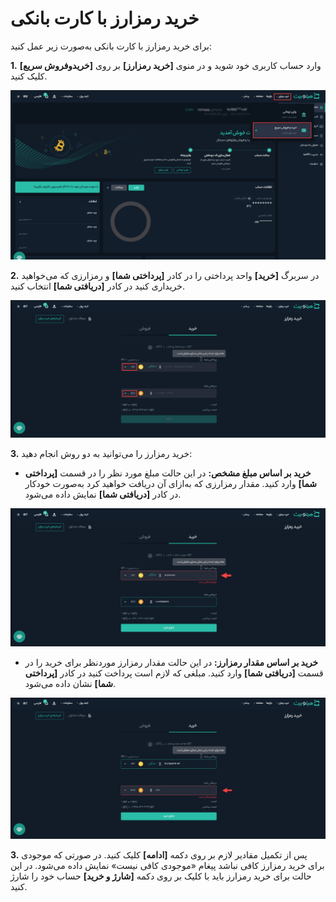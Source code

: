 # خرید رمزارز با کارت بانکی
برای خرید رمزارز با کارت بانکی به‌صورت زیر عمل کنید:

**1.**	وارد حساب کاربری خود شوید و در منوی **[خرید رمزارز]** بر روی **[خریدوفروش سریع]** کلیک کنید.

![خریدوفروش سریع](./Images/buy-crypto-with-credit-card.png)

**2.** در سربرگ **[خرید]** واحد پرداختی را در کادر  **[پرداختی شما]** و رمزارزی که می‌خواهید خریداری کنید در کادر **[دریافتی شما]**   انتخاب کنید.

![انتخاب ارز پرداختی و رمزارز دریافتی](./Images/select-payment-fiat-and-received-crypto.png)

**3.** خرید رمزارز را می‌توانید به دو روش انجام دهید:

 - **خرید بر اساس مبلغ مشخص:** در این حالت مبلغ مورد نظر را در قسمت **[پرداختی شما]** وارد کنید. مقدار رمزارزی که به‌ازای آن دریافت خواهید کرد  به‌صورت خودکار در کادر **[دریافتی شما]** نمایش داده می‌شود.
 
![خرید رمزارز بر اساس مبلغ مشخص](./Images/buy-crypto-using-specified-amount.png)

 
 - **خرید بر اساس مقدار رمزارز:** در این حالت مقدار رمزارز موردنظر برای خرید را در قسمت **[دریافتی شما]** وارد کنید. مبلغی که لازم است پرداخت کنید در کادر   **[پرداختی شما]** نشان داده می‌شود.
 
![خرید بر اساس مقدار رمزارز](./Images/buy-using-crypto-amount.png)


**3.**	پس از تکمیل مقادیر لازم بر روی دکمه **[ادامه]** کلیک کنید.
 در صورتی که موجودی برای خرید رمزارز کافی نباشد پیغام «موجودی کافی نیست» نمایش داده می‌شود. در این حالت برای خرید رمزارز باید با کلیک بر روی دکمه **[شارژ و خرید]** حساب خود را شارژ کنید.




